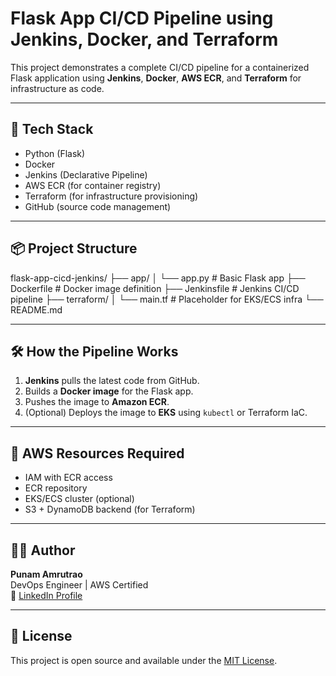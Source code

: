 # Flask App CI/CD Pipeline using Jenkins, Docker, and Terraform

This project demonstrates a complete CI/CD pipeline for a containerized Flask application using **Jenkins**, **Docker**, **AWS ECR**, and **Terraform** for infrastructure as code.

---

## 🚀 Tech Stack

- Python (Flask)
- Docker
- Jenkins (Declarative Pipeline)
- AWS ECR (for container registry)
- Terraform (for infrastructure provisioning)
- GitHub (source code management)

---

## 📦 Project Structure

flask-app-cicd-jenkins/
├── app/
│ └── app.py # Basic Flask app
├── Dockerfile # Docker image definition
├── Jenkinsfile # Jenkins CI/CD pipeline
├── terraform/
│ └── main.tf # Placeholder for EKS/ECS infra
└── README.md


---

## 🛠 How the Pipeline Works

1. **Jenkins** pulls the latest code from GitHub.
2. Builds a **Docker image** for the Flask app.
3. Pushes the image to **Amazon ECR**.
4. (Optional) Deploys the image to **EKS** using `kubectl` or Terraform IaC.

---

## 🔐 AWS Resources Required

- IAM with ECR access
- ECR repository
- EKS/ECS cluster (optional)
- S3 + DynamoDB backend (for Terraform)

---

## 👩‍💻 Author

**Punam Amrutrao**  
DevOps Engineer | AWS Certified  
🔗 [LinkedIn Profile](https://www.linkedin.com/in/punam-amrutrao)

---

## 📂 License

This project is open source and available under the [MIT License](LICENSE).

